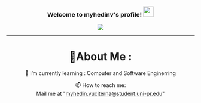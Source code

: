 <h3 align="center">
  Welcome to myhedinv's profile!
  <img src="https://media.giphy.com/media/hvRJCLFzcasrR4ia7z/giphy.gif" width="28">
</h3>
<p align="center">
  <a href="https://github.com/myhedinv/myhedinv"><img src="https://readme-typing-svg.herokuapp.com?color=%2336BCF7&center=true&vCenter=true&lines=Hi+%2C+welcome+to+my+Github+page;I+am+myhedinv;I+am+an+university+student"></a>
</p>

---
<div align="center">
  
# 💫About Me :
  
🌱 I’m currently learning : Computer and Software Enginerring

  📫 How to reach me:  
  Mail me at "myhedin.vuciterna@student.uni-pr.edu" 
</div>

<!--
**myhedinv/myhedinv** is a ✨ _special_ ✨ repository because its `README.md` (this file) appears on your GitHub profile.

Here are some ideas to get you started:

- 🔭 I’m currently working on ...
- 🌱 I’m currently learning ...
- 👯 I’m looking to collaborate on ...
- 🤔 I’m looking for help with ...
- 💬 Ask me about ...
- 📫 How to reach me: ...
- 😄 Pronouns: ...
- ⚡ Fun fact: ...
-->
